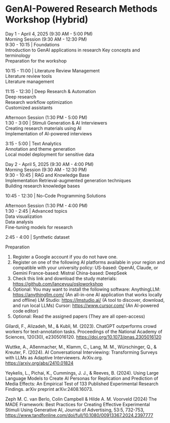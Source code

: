 # GenAI-Powered Research Methods Workshop (Hybrid)

Day 1 - April 4, 2025 (9:30 AM - 5:00 PM)  
Morning Session (9:30 AM - 12:30 PM)  
9:30 - 10:15 | Foundations  
Introduction to GenAI applications in research
Key concepts and terminology  
Preparation for the workshop

10:15 - 11:00 | Literature Review Management  
Literature review tools  
Literature management  

11:15 - 12:30 | Deep Research & Automation  
Deep research  
Research workflow optimization  
Customized assistants  

Afternoon Session (1:30 PM - 5:00 PM)  
1:30 - 3:00 | Stimuli Generation & AI Interviewers  
Creating research materials using AI  
Implementation of AI-powered interviews  

3:15 - 5:00 | Text Analytics  
Annotation and theme generation  
Local model deployment for sensitive data  

Day 2 - April 5, 2025 (9:30 AM - 4:00 PM)  
Morning Session (9:30 AM - 12:30 PM)  
9:30 - 10:45 | RAG and Knowledge Base  
Implementation Retrieval-augmented generation techniques  
Building research knowledge bases   

10:45 - 12:30 | No-Code Programming Solutions  

Afternoon Session (1:30 PM - 4:00 PM)  
1:30 - 2:45 | Advanced topics  
Data visualization  
Data analysis  
Fine-tuning models for research  

2:45 - 4:00 | Synthetic dataset

Preparation
1. Register a Google account if you do not have one.
2. Register on one of the following AI platforms available in your region and compatible with your university policy:
US-based: OpenAI, Claude, or Gemini
France-based: Mistral
China-based: DeepSeek
3. Check this link and download the study materials: https://github.com/lanceyuu/osloworkshop
4. Optional: You may want to install the following software:
AnythingLLM: https://anythingllm.com/ (An all-in-one AI application that works locally and offline)
LM Studio: https://lmstudio.ai/ (A tool to discover, download, and run local LLMs)
Cursor: https://www.cursor.com/ (An AI-powered code editor)
5. Optional: Read the assigned papers (They are all open-access)

Gilardi, F., Alizadeh, M., & Kubli, M. (2023). ChatGPT outperforms crowd workers for text-annotation tasks. Proceedings of the National Academy of Sciences, 120(30), e2305016120. https://doi.org/10.1073/pnas.2305016120

Wuttke, A., Aßenmacher, M., Klamm, C., Lang, M. M., Würschinger, Q., & Kreuter, F. (2024). AI Conversational Interviewing: Transforming Surveys with LLMs as Adaptive Interviewers. ArXiv.org. https://arxiv.org/abs/2410.01824

Yeykelis, L., Pichai, K., Cummings, J. J., & Reeves, B. (2024). Using Large Language Models to Create AI Personas for Replication and Prediction of Media Effects: An Empirical Test of 133 Published Experimental Research Findings. arXiv preprint arXiv:2408.16073.

Zeph M. C. van Berlo, Colin Campbell & Hilde A. M. Voorveld (2024) The MADE Framework: Best Practices for Creating Effective Experimental Stimuli Using Generative AI, Journal of Advertising, 53:5, 732-753, https://www.tandfonline.com/doi/full/10.1080/00913367.2024.2397777







